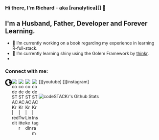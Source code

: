 ### Hi there, I'm Richard - aka [ranalytica][] 👋

## I'm a Husband, Father, Developer and Forever Learning.
- 🔭 I’m currently working on a book regarding my experience in learning R-full-stack.
- 🌱 I’m currently learning shiny using the Golem Framework by [thinkr](https://thinkr.fr/).
- 

### Connect with me:

[<img align="left" alt="codeSTACKr.com" width="22px" src="https://raw.githubusercontent.com/iconic/open-iconic/master/svg/globe.svg" />][website]
[<img align="left" alt="codeSTACKr | reddit" width="22px" src="https://cdn.jsdelivr.net/npm/simple-icons@v3/icons/reddit.svg" />][youtube]
[<img align="left" alt="codeSTACKr | Twitter" width="22px" src="https://cdn.jsdelivr.net/npm/simple-icons@v3/icons/twitter.svg" />][twitter]
[<img align="left" alt="codeSTACKr | LinkedIn" width="22px" src="https://cdn.jsdelivr.net/npm/simple-icons@v3/icons/linkedin.svg" />][linkedin]
[<img align="left" alt="codeSTACKr | Instagram" width="22px" src="https://cdn.jsdelivr.net/npm/simple-icons@v3/icons/instagram.svg" />][instagram]

<br />

<img align="left" alt="codeSTACKr's Github Stats" src="https://github-readme-stats.vercel.app/api?username=ranalytica&show_icons=true&hide_border=true" />

[website]: https//ranalytica.github.io
[twitter]: https://twitter.com/skinsteel
[linkedin]: https://www.linkedin.com/in/richard-n-56915b31/

